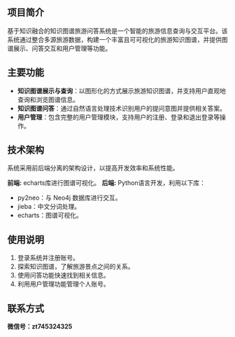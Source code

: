 ## 项目简介

基于知识融合的知识图谱旅游问答系统是一个智能的旅游信息查询与交互平台。该系统通过整合多源旅游数据，构建一个丰富且可可视化的旅游知识图谱，并提供图谱展示、问答交互和用户管理等功能。

## 主要功能

* **知识图谱展示与查询**：以图形化的方式展示旅游知识图谱，并支持用户直观地查询和浏览图谱信息。
* **知识图谱问答**：通过自然语言处理技术识别用户的提问意图并提供相关答案。
* **用户管理**：包含完整的用户管理模块，支持用户的注册、登录和退出登录等操作。


## 技术架构

系统采用前后端分离的架构设计，以提高开发效率和系统性能。

**前端:** echarts库进行图谱可视化。
**后端:** Python语言开发，利用以下库：
* py2neo：与 Neo4j 数据库进行交互。
* jieba：中文分词处理。
* echarts：图谱可视化。


## 使用说明

1. 登录系统并注册账号。
2. 探索知识图谱，了解旅游景点之间的关系。
3. 使用问答功能快速找到相关信息。
4. 利用用户管理功能管理个人账号。


## 联系方式

**微信号：zt745324325**